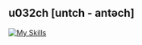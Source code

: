 ## u032ch [untch - antəch]
[![My Skills](https://skillicons.dev/icons?i=java,scala,c,github,firebase,gradle,git,docker&perline=4)](https://skillicons.dev)
